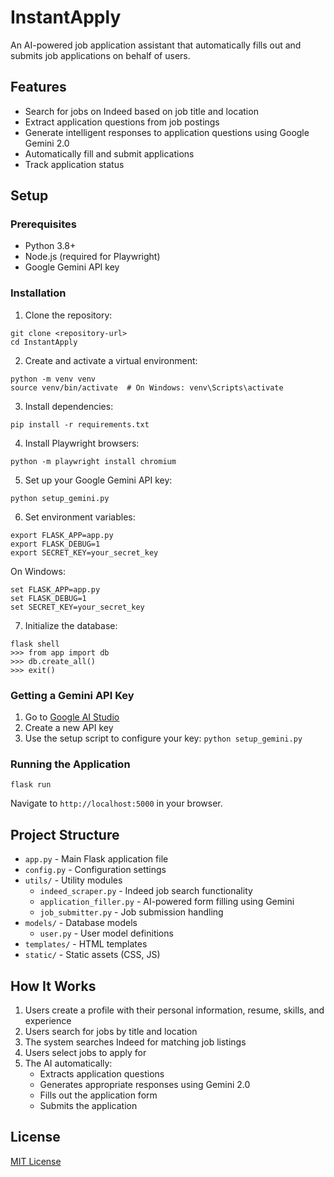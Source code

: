 # InstantApply

An AI-powered job application assistant that automatically fills out and submits job applications on behalf of users.

## Features

- Search for jobs on Indeed based on job title and location
- Extract application questions from job postings
- Generate intelligent responses to application questions using Google Gemini 2.0
- Automatically fill and submit applications
- Track application status

## Setup

### Prerequisites

- Python 3.8+
- Node.js (required for Playwright)
- Google Gemini API key

### Installation

1. Clone the repository:
```
git clone <repository-url>
cd InstantApply
```

2. Create and activate a virtual environment:
```
python -m venv venv
source venv/bin/activate  # On Windows: venv\Scripts\activate
```

3. Install dependencies:
```
pip install -r requirements.txt
```

4. Install Playwright browsers:
```
python -m playwright install chromium
```

5. Set up your Google Gemini API key:
```
python setup_gemini.py
```

6. Set environment variables:
```
export FLASK_APP=app.py
export FLASK_DEBUG=1
export SECRET_KEY=your_secret_key
```

On Windows:
```
set FLASK_APP=app.py
set FLASK_DEBUG=1
set SECRET_KEY=your_secret_key
```

7. Initialize the database:
```
flask shell
>>> from app import db
>>> db.create_all()
>>> exit()
```

### Getting a Gemini API Key

1. Go to [Google AI Studio](https://makersuite.google.com/app/apikey)
2. Create a new API key
3. Use the setup script to configure your key: `python setup_gemini.py`

### Running the Application

```
flask run
```

Navigate to `http://localhost:5000` in your browser.

## Project Structure

- `app.py` - Main Flask application file
- `config.py` - Configuration settings
- `utils/` - Utility modules
  - `indeed_scraper.py` - Indeed job search functionality
  - `application_filler.py` - AI-powered form filling using Gemini
  - `job_submitter.py` - Job submission handling
- `models/` - Database models
  - `user.py` - User model definitions
- `templates/` - HTML templates
- `static/` - Static assets (CSS, JS)

## How It Works

1. Users create a profile with their personal information, resume, skills, and experience
2. Users search for jobs by title and location
3. The system searches Indeed for matching job listings
4. Users select jobs to apply for
5. The AI automatically:
   - Extracts application questions
   - Generates appropriate responses using Gemini 2.0
   - Fills out the application form
   - Submits the application

## License

[MIT License](LICENSE)